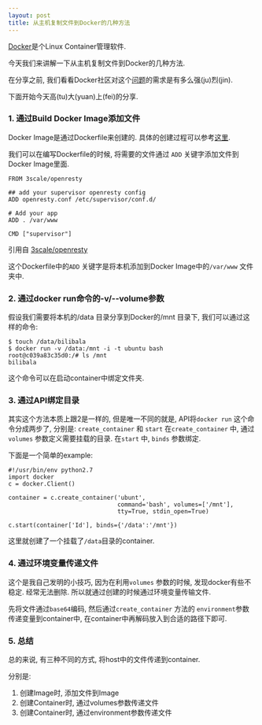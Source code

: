 ```yaml
---
layout: post
title: 从主机复制文件到Docker的几种方法
---
```


[Docker](https://www.docker.io)是个Linux Container管理软件.

今天我们来讲解一下从主机复制文件到Docker的几种方法.

在分享之前, 我们看看Docker社区对这个[问题](https://github.com/dotcloud/docker/issues/905)的需求是有多么强(ju)烈(jin).

下面开始今天高(tu)大(yuan)上(fei)的分享.


### 1. 通过Build Docker Image添加文件

Docker Image是通过Dockerfile来创建的. 具体的创建过程可以参考[这里](https://www.docker.io/learn/dockerfile/).

我们可以在编写Dockerfile的时候, 将需要的文件通过 `ADD` 关键字添加文件到Docker Image里面.

    FROM 3scale/openresty

    ## add your supervisor openresty config
    ADD openresty.conf /etc/supervisor/conf.d/

    # Add your app
    ADD . /var/www

    CMD ["supervisor"]

引用自 [3scale/openresty](https://index.docker.io/u/3scale/openresty/)

这个Dockerfile中的`ADD` 关键字是将本机添加到Docker Image中的`/var/www` 文件夹中.

### 2. 通过docker run命令的-v/--volume参数

假设我们需要将本机的/data 目录分享到Docker的/mnt 目录下, 我们可以通过这样的命令:

    $ touch /data/bilibala
    $ docker run -v /data:/mnt -i -t ubuntu bash
    root@c039a83c35d0:/# ls /mnt
    bilibala

这个命令可以在启动container中绑定文件夹.

### 3. 通过API绑定目录

其实这个方法本质上跟2是一样的, 但是唯一不同的就是, API将`docker run` 这个命令分成两步了, 分别是: `create_container` 和 `start`
在`create_container` 中, 通过`volumes` 参数定义需要挂载的目录.
在`start` 中, `binds` 参数绑定.

下面是一个简单的example:

    #!/usr/bin/env python2.7
    import docker
    c = docker.Client()

    container = c.create_container('ubunt',
                                   command='bash', volumes=['/mnt'],
                                   tty=True, stdin_open=True)

    c.start(container['Id'], binds={'/data':'/mnt'})

这里就创建了一个挂载了`/data`目录的container.


### 4. 通过环境变量传递文件

这个是我自己发明的小技巧, 因为在利用`volumes` 参数的时候, 发现docker有些不稳定. 经常无法删除. 所以就通过创建的时候通过环境变量传输文件.

先将文件通过`base64`编码, 然后通过`create_container` 方法的 `environment`参数传递变量到container中, 在container中再解码放入到合适的路径下即可.

### 5. 总结

总的来说, 有三种不同的方式, 将host中的文件传递到container.

分别是:

1. 创建Image时, 添加文件到Image
1. 创建Container时, 通过volumes参数传递文件
1. 创建Container时, 通过environment参数传递文件
